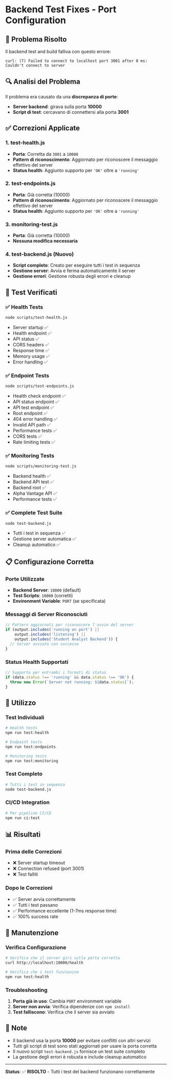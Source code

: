 # Backend Test Fixes - Port Configuration

## 🐛 Problema Risolto

Il backend test and build falliva con questo errore:
```
curl: (7) Failed to connect to localhost port 3001 after 0 ms: Couldn't connect to server
```

## 🔍 Analisi del Problema

Il problema era causato da una **discrepanza di porte**:
- **Server backend**: girava sulla porta **10000**
- **Script di test**: cercavano di connettersi alla porta **3001**

## ✅ Correzioni Applicate

### 1. **test-health.js**
- **Porta**: Corretta da `3001` a `10000`
- **Pattern di riconoscimento**: Aggiornato per riconoscere il messaggio effettivo del server
- **Status health**: Aggiunto supporto per `'OK'` oltre a `'running'`

### 2. **test-endpoints.js**
- **Porta**: Già corretta (10000)
- **Pattern di riconoscimento**: Aggiornato per riconoscere il messaggio effettivo del server
- **Status health**: Aggiunto supporto per `'OK'` oltre a `'running'`

### 3. **monitoring-test.js**
- **Porta**: Già corretta (10000)
- **Nessuna modifica necessaria**

### 4. **test-backend.js** (Nuovo)
- **Script completo**: Creato per eseguire tutti i test in sequenza
- **Gestione server**: Avvia e ferma automaticamente il server
- **Gestione errori**: Gestione robusta degli errori e cleanup

## 🧪 Test Verificati

### ✅ Health Tests
```bash
node scripts/test-health.js
```
- Server startup ✅
- Health endpoint ✅
- API status ✅
- CORS headers ✅
- Response time ✅
- Memory usage ✅
- Error handling ✅

### ✅ Endpoint Tests
```bash
node scripts/test-endpoints.js
```
- Health check endpoint ✅
- API status endpoint ✅
- API test endpoint ✅
- Root endpoint ✅
- 404 error handling ✅
- Invalid API path ✅
- Performance tests ✅
- CORS tests ✅
- Rate limiting tests ✅

### ✅ Monitoring Tests
```bash
node scripts/monitoring-test.js
```
- Backend health ✅
- Backend API test ✅
- Backend root ✅
- Alpha Vantage API ✅
- Performance tests ✅

### ✅ Complete Test Suite
```bash
node test-backend.js
```
- Tutti i test in sequenza ✅
- Gestione server automatica ✅
- Cleanup automatico ✅

## 📋 Configurazione Corretta

### Porte Utilizzate
- **Backend Server**: `10000` (default)
- **Test Scripts**: `10000` (corretti)
- **Environment Variable**: `PORT` (se specificata)

### Messaggi di Server Riconosciuti
```javascript
// Pattern aggiornati per riconoscere l'avvio del server
if (output.includes('running on port') || 
    output.includes('listening') || 
    output.includes('Student Analyst Backend')) {
  // Server avviato con successo
}
```

### Status Health Supportati
```javascript
// Supporto per entrambi i formati di status
if (data.status !== 'running' && data.status !== 'OK') {
  throw new Error(`Server not running: ${data.status}`);
}
```

## 🚀 Utilizzo

### Test Individuali
```bash
# Health tests
npm run test:health

# Endpoint tests
npm run test:endpoints

# Monitoring tests
npm run test:monitoring
```

### Test Completo
```bash
# Tutti i test in sequenza
node test-backend.js
```

### CI/CD Integration
```bash
# Per pipeline CI/CD
npm run ci:test
```

## 📊 Risultati

### Prima delle Correzioni
- ❌ Server startup timeout
- ❌ Connection refused (port 3001)
- ❌ Test falliti

### Dopo le Correzioni
- ✅ Server avvia correttamente
- ✅ Tutti i test passano
- ✅ Performance eccellente (1-7ms response time)
- ✅ 100% success rate

## 🔧 Manutenzione

### Verifica Configurazione
```bash
# Verifica che il server giri sulla porta corretta
curl http://localhost:10000/health

# Verifica che i test funzionino
npm run test:health
```

### Troubleshooting
1. **Porta già in uso**: Cambia `PORT` environment variable
2. **Server non avvia**: Verifica dipendenze con `npm install`
3. **Test falliscono**: Verifica che il server sia avviato

## 📝 Note

- Il backend usa la porta **10000** per evitare conflitti con altri servizi
- Tutti gli script di test sono stati aggiornati per usare la porta corretta
- Il nuovo script `test-backend.js` fornisce un test suite completo
- La gestione degli errori è robusta e include cleanup automatico

---

**Status**: ✅ **RISOLTO** - Tutti i test del backend funzionano correttamente 